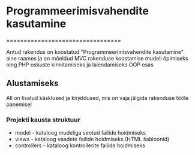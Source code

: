 # Programmeerimisvahendite kasutamine

=================================

Antud rakendus on koostatud "Programmeerimisvahendite kasutamine" aine raames ja on mõeldud MVC rakenduse koostamise mudeli õpimiseks ning PHP oskuste kinnitamiseks ja laiendamiseks OOP osas
## Alustamiseks
All on lisatud käsklused ja kirjeldused, mis on vaja jälgida rakenduse tööle panemisel
### Projekti kausta struktuur
* model - kataloog mudeliga seotud failide hoidmiseks
* views - kataloog vaadete failide hoidmiseks (HTML šabloonid)
* controllers - kataloog kontrollerite failide hoidmiseks